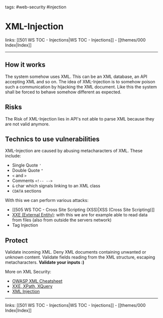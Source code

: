 tags: #web-security #injection

# XML-Injection

links: [[501 WS TOC - Injections|WS TOC - Injections]] - [[themes/000 Index|Index]]

---

## How it works

The system somehow uses XML. This can be an XML database, an API accepting XML and so on. The idea of XML-Injection is to somehow poison such a communication by hijacking the XML document. Like this the system shall be forced to behave somehow different as expected.

## Risks

The Risk of XML-Injection lies in API's not able to parse XML because they are not valid anymore.

## Technics to use vulnerabilities

XML-Injection are caused by abusing metacharacters of XML. These include:

- Single Quote `'`
- Double Quote `"`
- `<` and `>`
- Comments `<!-- -->` 
- `&` char which signals linking to an XML class
- `CDATA` sections

With this we can perform various attacks:

- [[505 WS TOC - Cross Site Scripting (XSS)|XSS (Cross Site Scripting)]]
- [XXE (External Entity)](https://portswigger.net/web-security/xxe): with this we are for example able to read data from files (also from outside the servers network)
- Tag Injection

## Protect

Validate incoming XML. Deny XML documents containing unwanted or unknown content. Validate fields reading from the XML structure, escaping metacharacters. **Validate your inputs :)**

More on XML Security:

- [OWASP XML Cheatsheet](https://cheatsheetseries.owasp.org/cheatsheets/XML_Security_Cheat_Sheet.html)
- [XXE, XPath, XQuery](https://www.akto.io/blog/xml-injection-vulnerability-examples-cheatsheet-and-prevention)
- [XML Injection](https://www.synopsys.com/blogs/software-security/xml-external-entity-injection.html)

---
links: [[501 WS TOC - Injections|WS TOC - Injections]] - [[themes/000 Index|Index]]